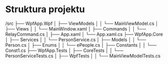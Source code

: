 ﻿# Struktura projektu
/src
 ├── WpfApp.Wpf
 │   ├── ViewModels
 │   │    └── MainViewModel.cs
 │   ├── Views
 │   │    └── MainWindow.xaml
 │   ├── Commands
 │   │    └── RelayCommand.cs
 │   ├── App.xaml
 │   └── App.xaml.cs
 ├── WpfApp.Core
 │   ├── Services
 │   │    └── PersonService.cs
 │   ├── Models
 │   │    └── Person.cs
 │   ├── Enums
 │   │    └── ePeople.cs
 │   ├── Constants
 │   │    └── Const1.cs
 ├── WpfApp.Tests
 │   ├── CoreTests
 │   │    └── PersonServiceTests.cs
 │   ├── WpfTests
 │   │    └── MainViewModelTests.cs
